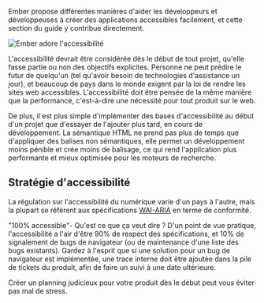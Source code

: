 Ember propose différentes manières d'aider les développeurs et développeuses à créer des applications accessibles facilement, et cette section du guide y contribue directement.

![Ember adore l'accessibilité](/images/accessibility/index/a11y-mascots.png)

L'accessibilité devrait être considérée dès le début de tout projet, qu'elle fasse partie ou non des objectifs explicites. Personne ne peut prédire le futur de quelqu'un (tel qu'avoir besoin de technologies d'assistance un jour), et beaucoup de pays dans le monde exigent par la loi de rendre les sites web accessibles. L'accessibilité doit être pensée de la même manière que la performance, c'est-à-dire une nécessité pour tout produit sur le web.

De plus, il est plus simple d'implémenter des bases d'accessibilité au début d'un projet que d'essayer de l'ajouter plus tard, en cours de développement. La sémantique HTML ne prend pas plus de temps que d'appliquer des balises non sémantiques, elle permet un développement moins pénible et crée moins de balisage, ce qui rend l'application plus performante et mieux optimisée pour les moteurs de recherche.

## Stratégie d'accessibilité

La régulation sur l'accessibilité du numérique varie d'un pays à l'autre, mais la plupart se réfèrent aux spécifications [WAI-ARIA](https://www.w3.org/WAI/) en terme de conformité.

"100% accessible"- Qu'est ce que ça veut dire ? D'un point de vue pratique, l'accessibilité a l'air d'être 90% de respect des spécifications, et 10% de signalement de bugs de navigateur (ou de maintenance d'une liste des bugs existants). Gardez à l'esprit que si une solution pour un bug de navigateur est implémentée, une trace interne doit être ajoutée dans la pile de tickets du produit, afin de faire un suivi à une date ultérieure.

Créer un planning judicieux pour votre produit dès le début peut vous éviter pas mal de stress.
